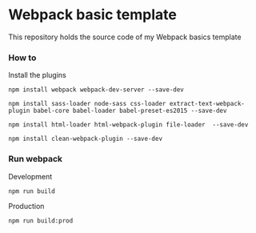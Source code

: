 Webpack basic template
==============

This repository holds the source code of my Webpack basics template

### How to

Install the plugins

```
npm install webpack webpack-dev-server --save-dev
```

```
npm install sass-loader node-sass css-loader extract-text-webpack-plugin babel-core babel-loader babel-preset-es2015 --save-dev
```

```
npm install html-loader html-webpack-plugin file-loader  --save-dev
```

```
npm install clean-webpack-plugin --save-dev
```

### Run webpack

Development

```
npm run build
```

Production

```
npm run build:prod
```